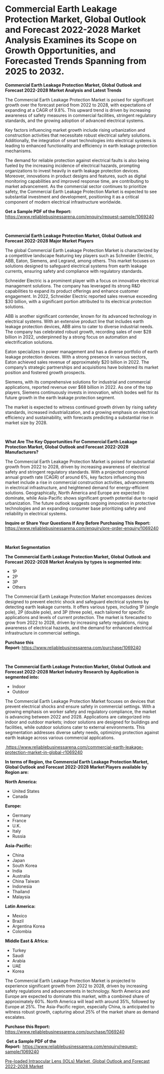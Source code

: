 <p><h1>Commercial Earth Leakage Protection Market, Global Outlook and Forecast 2022-2028 Market Analysis Examines its Scope on Growth Opportunities, and Forecasted Trends Spanning from 2025 to 2032.</h1></p><p><strong>Commercial Earth Leakage Protection Market, Global Outlook and Forecast 2022-2028 Market Analysis and Latest Trends</strong></p>
<p><p>The Commercial Earth Leakage Protection Market is poised for significant growth over the forecast period from 2022 to 2028, with expectations of expanding at a CAGR of 9.8%. This upward trend is driven by increasing awareness of safety measures in commercial facilities, stringent regulatory standards, and the growing adoption of advanced electrical systems. </p><p>Key factors influencing market growth include rising urbanization and construction activities that necessitate robust electrical safety solutions. Additionally, the integration of smart technologies into electrical systems is leading to enhanced functionality and efficiency in earth leakage protection mechanisms. </p><p>The demand for reliable protection against electrical faults is also being fueled by the increasing incidence of electrical hazards, prompting organizations to invest heavily in earth leakage protection devices. Moreover, innovations in product designs and features, such as digital monitoring capabilities and improved response time, are contributing to market advancement. As the commercial sector continues to prioritize safety, the Commercial Earth Leakage Protection Market is expected to see substantial investment and development, positioning it as a critical component of modern electrical infrastructure worldwide.</p></p>
<p><strong>Get a Sample PDF of the Report:&nbsp;</strong> <a href="https://www.reliablebusinessarena.com/enquiry/request-sample/1069240?utm_campaign=2819&utm_medium=2&utm_source=Github&utm_content=ia&utm_term=21032025&utm_id=commercial-earth-leakage-protection-market-global-outlook-and-forecast-2022-2028">https://www.reliablebusinessarena.com/enquiry/request-sample/1069240</a></p>
<p>&nbsp;</p>
<p><strong>Commercial Earth Leakage Protection Market, Global Outlook and Forecast 2022-2028 Major Market Players</strong></p>
<p><p>The global Commercial Earth Leakage Protection Market is characterized by a competitive landscape featuring key players such as Schneider Electric, ABB, Eaton, Siemens, and Legrand, among others. This market focuses on solutions designed to safeguard electrical systems from earth leakage currents, ensuring safety and compliance with regulatory standards.</p><p>Schneider Electric is a prominent player with a focus on innovative electrical management solutions. The company has leveraged its strong R&D capabilities to expand its product offerings and enhance customer engagement. In 2022, Schneider Electric reported sales revenue exceeding $30 billion, with a significant portion attributed to its electrical protection solutions.</p><p>ABB is another significant contender, known for its advanced technology in electrical systems. With an extensive product line that includes earth leakage protection devices, ABB aims to cater to diverse industrial needs. The company has celebrated robust growth, recording sales of over $28 billion in 2022, underpinned by a strong focus on automation and electrification solutions.</p><p>Eaton specializes in power management and has a diverse portfolio of earth leakage protection devices. With a strong presence in various sectors, Eaton achieved sales revenue of approximately $20 billion in 2022. The company’s strategic partnerships and acquisitions have bolstered its market position and fostered growth prospects.</p><p>Siemens, with its comprehensive solutions for industrial and commercial applications, reported revenue over $68 billion in 2022. As one of the top players, Siemens continuously invests in innovation, which bodes well for its future growth in the earth leakage protection segment.</p><p>The market is expected to witness continued growth driven by rising safety standards, increased industrialization, and a growing emphasis on electrical efficiency and sustainability, with forecasts predicting a substantial rise in market size by 2028.</p></p>
<p>&nbsp;</p>
<p><strong>What Are The Key Opportunities For Commercial Earth Leakage Protection Market, Global Outlook and Forecast 2022-2028 Manufacturers?</strong></p>
<p><p>The Commercial Earth Leakage Protection Market is poised for substantial growth from 2022 to 2028, driven by increasing awareness of electrical safety and stringent regulatory standards. With a projected compound annual growth rate (CAGR) of around 6%, key factors influencing this market include a rise in commercial construction activities, advancements in electrical infrastructure, and heightened demand for energy-efficient solutions. Geographically, North America and Europe are expected to dominate, while Asia-Pacific shows significant growth potential due to rapid urbanization. The future outlook suggests ongoing innovation in protective technologies and an expanding consumer base prioritizing safety and reliability in electrical systems.</p></p>
<p><strong>Inquire or Share Your Questions If Any Before Purchasing This Report:</strong> <a href="https://www.reliablebusinessarena.com/enquiry/pre-order-enquiry/1069240?utm_campaign=2819&utm_medium=2&utm_source=Github&utm_content=ia&utm_term=21032025&utm_id=commercial-earth-leakage-protection-market-global-outlook-and-forecast-2022-2028">https://www.reliablebusinessarena.com/enquiry/pre-order-enquiry/1069240</a></p>
<p>&nbsp;</p>
<p><strong>Market Segmentation</strong></p>
<p><strong>The Commercial Earth Leakage Protection Market, Global Outlook and Forecast 2022-2028 Market Analysis by types is segmented into:</strong></p>
<p><ul><li>1P</li><li>2P</li><li>3P</li><li>Others</li></ul></p>
<p><p>The Commercial Earth Leakage Protection Market encompasses devices designed to prevent electric shock and safeguard electrical systems by detecting earth leakage currents. It offers various types, including 1P (single pole), 2P (double pole), and 3P (three pole), each tailored for specific applications and levels of current protection. The market is forecasted to grow from 2022 to 2028, driven by increasing safety regulations, rising awareness of electrical hazards, and the demand for enhanced electrical infrastructure in commercial settings.</p></p>
<p><strong>Purchase this Report:&nbsp;</strong><a href="https://www.reliablebusinessarena.com/purchase/1069240?utm_campaign=2819&utm_medium=2&utm_source=Github&utm_content=ia&utm_term=21032025&utm_id=commercial-earth-leakage-protection-market-global-outlook-and-forecast-2022-2028">https://www.reliablebusinessarena.com/purchase/1069240</a></p>
<p>&nbsp;</p>
<p><strong>The Commercial Earth Leakage Protection Market, Global Outlook and Forecast 2022-2028 Market Industry Research by Application is segmented into:</strong></p>
<p><ul><li>Indoor</li><li>Outdoor</li></ul></p>
<p><p>The Commercial Earth Leakage Protection Market focuses on devices that prevent electrical shocks and ensure safety in commercial settings. With a growing emphasis on worker safety and regulatory compliance, the market is advancing between 2022 and 2028. Applications are categorized into indoor and outdoor markets; indoor solutions are designed for buildings and facilities, while outdoor solutions cater to external environments. This segmentation addresses diverse safety needs, optimizing protection against earth leakage across various commercial applications.</p></p>
<p><a href="https://www.reliablebusinessarena.com/commercial-earth-leakage-protection-market-in-global-r1069240?utm_campaign=2819&utm_medium=2&utm_source=Github&utm_content=ia&utm_term=21032025&utm_id=commercial-earth-leakage-protection-market-global-outlook-and-forecast-2022-2028">&nbsp;https://www.reliablebusinessarena.com/commercial-earth-leakage-protection-market-in-global-r1069240</a></p>
<p><strong>In terms of Region, the Commercial Earth Leakage Protection Market, Global Outlook and Forecast 2022-2028 Market Players available by Region are:</strong></p>
<p>
    <p> <strong> North America: </strong>
        <ul>
            <li>United States</li>
            <li>Canada</li>
        </ul>
        </p> 
    <p> <strong> Europe: </strong>
        <ul>
            <li>Germany</li>
            <li>France</li>
            <li>U.K.</li>
            <li>Italy</li>
            <li>Russia</li>
        </ul>
        </p> 
    <p> <strong> Asia-Pacific: </strong>
        <ul>
            <li>China</li>
            <li>Japan</li>
            <li>South Korea</li>
            <li>India</li>
            <li>Australia</li>
            <li>China Taiwan</li>
            <li>Indonesia</li>
            <li>Thailand</li>
            <li>Malaysia</li>
        </ul>
        </p> 
    <p> <strong> Latin America: </strong>
        <ul>
            <li>Mexico</li>
            <li>Brazil</li>
            <li>Argentina Korea</li>
            <li>Colombia</li>
        </ul>
        </p> 
    <p> <strong> Middle East & Africa: </strong>
        <ul>
            <li>Turkey</li>
            <li>Saudi</li>
            <li>Arabia</li>
            <li>UAE</li>
            <li>Korea</li>
        </ul>
    </p>
    </p>
<p><p>The Commercial Earth Leakage Protection Market is projected to experience significant growth from 2022 to 2028, driven by increasing safety regulations and advancements in technology. North America and Europe are expected to dominate this market, with a combined share of approximately 60%. North America will lead with around 35%, followed by Europe at 25%. The Asia-Pacific region, especially China, is anticipated to witness robust growth, capturing about 25% of the market share as demand escalates.</p></p>
<p><strong>Purchase this Report: </strong><a href="https://www.reliablebusinessarena.com/purchase/1069240?utm_campaign=2819&utm_medium=2&utm_source=Github&utm_content=ia&utm_term=21032025&utm_id=commercial-earth-leakage-protection-market-global-outlook-and-forecast-2022-2028">https://www.reliablebusinessarena.com/purchase/1069240</a></p>
<p>&nbsp;<strong>Get a Sample PDF of the Report:&nbsp;&nbsp;</strong><a href="https://www.reliablebusinessarena.com/enquiry/request-sample/1069240?utm_campaign=2819&utm_medium=2&utm_source=Github&utm_content=ia&utm_term=21032025&utm_id=commercial-earth-leakage-protection-market-global-outlook-and-forecast-2022-2028">https://www.reliablebusinessarena.com/enquiry/request-sample/1069240</a></p>
<p><strong></strong></p>
<p><p><a href="https://github.com/raffadongraffadong/Market-Research-Report-List-1/blob/main/pre-loaded-intraocular-lens-iols-market-global-outlook-and-forecast-2022-2028-market.md?utm_campaign=2819&utm_medium=2&utm_source=Github&utm_content=ia&utm_term=21032025&utm_id=commercial-earth-leakage-protection-market-global-outlook-and-forecast-2022-2028">Pre-loaded Intraocular Lens (IOLs) Market, Global Outlook and Forecast 2022-2028 Market</a></p></p>